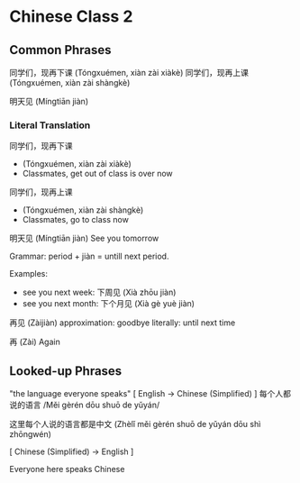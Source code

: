 # Chinese Class 2

## Common Phrases
同学们，现再下课
(Tóngxuémen, xiàn zài xiàkè)
同学们，现再上课
(Tóngxuémen, xiàn zài shàngkè)

明天见
(Míngtiān jiàn)

### Literal Translation

同学们，现再下课
- (Tóngxuémen, xiàn zài xiàkè)
- Classmates, get out of class is over now

同学们，现再上课
- (Tóngxuémen, xiàn zài shàngkè)
- Classmates, go to class now

明天见
(Míngtiān jiàn)
See you tomorrow

Grammar: period + jiàn = untill next period.

Examples:

- see you next week: 下周见 (Xià zhōu jiàn)
- see you next month: 下个月见 (Xià gè yuè jiàn)

再见
(Zàijiàn)
approximation: goodbye
literally: until next time

再
(Zài)
Again

## Looked-up Phrases
"the language everyone speaks"
[ English -> Chinese (Simplified) ]
每个人都说的语言
/Měi gèrén dōu shuō de yǔyán/

这里每个人说的语言都是中文
(Zhèlǐ měi gèrén shuō de yǔyán dōu shì zhōngwén)

[ Chinese (Simplified) -> English ]

Everyone here speaks Chinese


